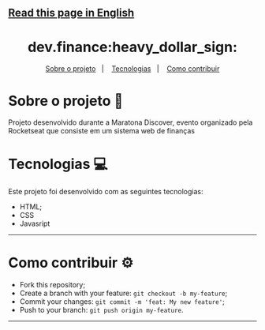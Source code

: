 ## [Read this page in English](https://github.com/ojeffpinheiro01/maratona-discover)
<h1 align="center">dev.finance:heavy_dollar_sign:</h1>
  
<p align="center">
  <a href="#sobre-o-projeto-book">Sobre o projeto</a>&nbsp;&nbsp;&nbsp;|&nbsp;&nbsp;&nbsp;
  <a href="#tecnologias-computer">Tecnologias</a>&nbsp;&nbsp;&nbsp;|&nbsp;&nbsp;&nbsp;  
  <a href="#como-contribuir-gear">Como contribuir</a>
</p>

# Sobre o projeto :book:
Projeto desenvolvido durante a Maratona Discover, evento organizado pela Rocketseat que consiste em um sistema web de finanças

# Tecnologias :computer:
Este projeto foi desenvolvido com as seguintes tecnologias:
- HTML;
- CSS
- Javasript
---

# Como contribuir :gear:
- Fork this repository;
- Create a branch with your feature: `git checkout -b my-feature`;
- Commit your changes: `git commit -m 'feat: My new feature'`;
- Push to your branch: `git push origin my-feature`.
---
